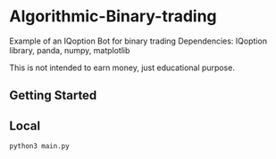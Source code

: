 # Algorithmic-Binary-trading
Example of an IQoption Bot for binary trading
Dependencies: 
IQoption library, panda, numpy, matplotlib


This is not intended to earn money, just educational purpose.
## Getting Started
## Local

```bash
python3 main.py
